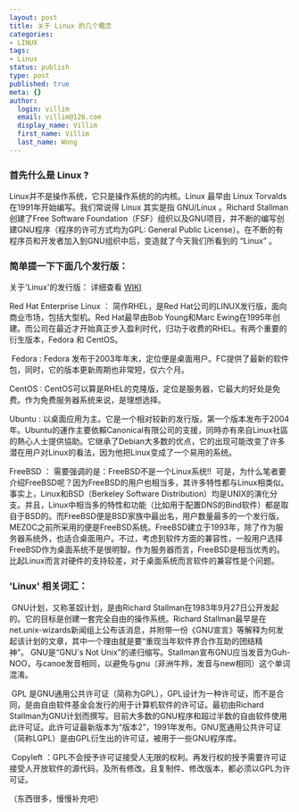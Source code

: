 ```yaml
---
layout: post
title: 关于 Linux 的几个概念
categories:
- LINUX
tags:
- Linux
status: publish
type: post
published: true
meta: {}
author:
  login: villim
  email: villim@126.com
  display_name: Villim
  first_name: Villim
  last_name: Wong
---
```

<h3>首先什么是 Linux ?</h3>
<p>Linux并不是操作系统，它只是操作系统的的内核。Linux 最早由 Linux Torvalds 在1991年开始编写。我们常说得 Linux 其实是指 GNU/Linux 。Richard Stallman创建了Free Software Foundation（FSF）组织以及GNU项目，并不断的编写创建GNU程序（程序的许可方式均为GPL: General Public License）。在不断的有程序员和开发者加入到GNU组织中后，变造就了今天我们所看到的 “Linux” 。</p>
<h3>简单提一下下面几个发行版：</h3>
<p>关于'Linux'的发行版： 详细查看 <a href=" http://zh.wikipedia.org/zh/Linux%E5%8F%91%E8%A1%8C%E7%89%88">WIKI</a></p>
<p>Red Hat Enterprise Linux ： 简作RHEL，是Red Hat公司的LINUX发行版，面向商业市场，包括大型机。Red Hat最早由Bob Young和Marc Ewing在1995年创建。而公司在最近才开始真正步入盈利时代，归功于收费的RHEL。有两个重要的衍生版本，Fedora 和 CentOS。</p>
<p> Fedora : Fedora 发布于2003年年末，定位便是桌面用户。FC提供了最新的软件包，同时，它的版本更新周期也非常短，仅六个月。</p>
<p>CentOS : CentOS可以算是RHEL的克隆版，定位是服务器，它最大的好处是免费。作为免费服务器系统来说，是理想选择。</p>
<p>Ubuntu : 以桌面应用为主。它是一个相对较新的发行版，第一个版本发布于2004年。Ubuntu的運作主要依賴Canonical有限公司的支援，同時亦有來自Linux社區的熱心人士提供協助。它继承了Debian大多数的优点，它的出现可能改变了许多潜在用户对Linux的看法，因为他把Linux变成了一个易用的系统。</p>
<p>FreeBSD ： 需要强调的是：FreeBSD不是一个Linux系统!!  可是，为什么笔者要介绍FreeBSD呢？因为FreeBSD的用户也相当多，其许多特性都与Linux相类似。事实上，Linux和BSD（Berkeley Software Distribution）均是UNIX的演化分支。并且，Linux中相当多的特性和功能（比如用于配置DNS的Bind软件）都是取自于BSD的。而FreeBSD便是BSD家族中最出名，用户数量最多的一个发行版。MEZOC之前所采用的便是FreeBSD系统。FreeBSD建立于1993年，除了作为服务器系统外，也适合桌面用户。不过，考虑到软件方面的兼容性，一般用户选择FreeBSD作为桌面系统不是很明智。作为服务器而言，FreeBSD是相当优秀的。比起Linux而言对硬件的支持较差，对于桌面系统而言软件的兼容性是个问题。</p>
<h3>'Linux' 相关词汇：</h3>
<p> GNU计划，又称革奴计划，是由Richard Stallman在1983年9月27日公开发起的。它的目标是创建一套完全自由的操作系统。Richard Stallman最早是在net.unix-wizards新闻组上公布该消息，并附带一份《GNU宣言》等解释为何发起该计划的文章，其中一个理由就是要“重现当年软件界合作互助的团结精神”。 GNU是“GNU's Not Unix”的递归缩写。Stallman宣布GNU应当发音为Guh-NOO，与canoe发音相同，以避免与gnu（非洲牛羚，发音与new相同）这个单词混淆。</p>
<p> GPL 是GNU通用公共许可证（简称为GPL），GPL设计为一种许可证，而不是合同，是由自由软件基金会发行的用于计算机软件的许可证。最初由Richard Stallman为GNU计划而撰写。目前大多数的GNU程序和超过半数的自由软件使用此许可证。此许可证最新版本为“版本2”，1991年发布。GNU宽通用公共许可证（简称LGPL）是由GPL衍生出的许可证，被用于一些GNU程序库。</p>
<p> Copyleft ：GPL不会授予许可证接受人无限的权利。再发行权的授予需要许可证接受人开放软件的源代码，及所有修改。且复制件、修改版本，都必须以GPL为许可证。</p>
<p>（东西很多，慢慢补充吧）</p>
